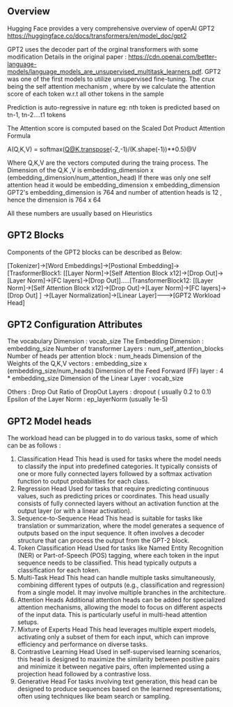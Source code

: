 ## Overview 
Hugging Face provides a very  comprehensive overview of openAI GPT2 
https://huggingface.co/docs/transformers/en/model_doc/gpt2

GPT2 uses the decoder part of the orginal transformers with some modification 
Details in the original paper : https://cdn.openai.com/better-language-models/language_models_are_unsupervised_multitask_learners.pdf.
GPT2 was one of the first models to utilize unsupervised fine-tuning.
The crux being the self attention mechanism , where by we calculate the attention score of each token w.r.t 
all other tokens in the sample

Prediction is auto-regressive in nature 
eg: nth token is predicted based on tn-1, tn-2....t1 tokens 

The Attention score is computed based on the Scaled Dot Product Attention Formula

A(Q,K,V) = softmax(Q@K.transpose(-2,-1)/(K.shape(-1))**0.5)@V

Where Q,K,V are the vectors computed during the traing process.
The Dimension of the Q,K ,V is embedding_dimension x (embedding_dimension/num_attention_head)
If there was only one self attention head it would be embedding_dimension x embedding_dimension 
GPT2's embedding_dimension is 764 and number of attention heads is 12 , hence the dimension is 
764 x 64

All these numbers are usually based on Hieuristics 

## GPT2 Blocks
Components of the GPT2 blocks can be described as Below:

[Tokenizer]->[Word Embeddings]->[Postional Embedding]->[TrasformerBlock1: [[Layer Norm]->[Self Attention Block x12]->[Drop Out]->[Layer Norm]->[FC layers]->[Drop Out]].....[TransformerBlock12: [[Layer Norm]->[Self Attention Block x12]->[Drop Out]->[Layer Norm]->[FC layers]->[Drop Out] ] ->[Layer Normalization]->[Linear Layer]--->[GPT2 Workload Head]

## GPT2 Configuration Attributes

The vocabulary Dimension : vocab_size
The Embedding Dimension : embedding_size
Number of transformer Layers :  num_self_attention_blocks
Number of heads per attention block : num_heads
Dimension of the Weights of the Q,K,V vectors : embedding_size x (embedding_size/num_heads)
Dimension of the Feed Forward (FF) layer : 4 * embedding_size
Dimension of the Linear Layer : vocab_size

Others :
Drop Out Ratio of DropOut Layers : dropout ( usually 0.2 to 0.1)
Epsilon of the Layer Norm : ep_layerNorm (usually 1e-5)

## GPT2 Model heads 
The workload head can be plugged in to do various tasks, some of which can be as follows : 

1. Classification Head
This head is used for tasks where the model needs to classify the input into predefined categories. It typically consists of one or more fully connected layers followed by a softmax activation function to output probabilities for each class.
2. Regression Head
Used for tasks that require predicting continuous values, such as predicting prices or coordinates. This head usually consists of fully connected layers without an activation function at the output layer (or with a linear activation).
3. Sequence-to-Sequence Head
This head is suitable for tasks like translation or summarization, where the model generates a sequence of outputs based on the input sequence. It often involves a decoder structure that can process the output from the GPT-2 block.
4. Token Classification Head
Used for tasks like Named Entity Recognition (NER) or Part-of-Speech (POS) tagging, where each token in the input sequence needs to be classified. This head typically outputs a classification for each token.
5. Multi-Task Head
This head can handle multiple tasks simultaneously, combining different types of outputs (e.g., classification and regression) from a single model. It may involve multiple branches in the architecture.
6. Attention Heads
Additional attention heads can be added for specialized attention mechanisms, allowing the model to focus on different aspects of the input data. This is particularly useful in multi-head attention setups.
7. Mixture of Experts Head
This head leverages multiple expert models, activating only a subset of them for each input, which can improve efficiency and performance on diverse tasks.
8. Contrastive Learning Head
Used in self-supervised learning scenarios, this head is designed to maximize the similarity between positive pairs and minimize it between negative pairs, often implemented using a projection head followed by a contrastive loss.
9. Generative Head
For tasks involving text generation, this head can be designed to produce sequences based on the learned representations, often using techniques like beam search or sampling.
